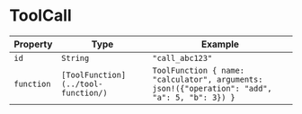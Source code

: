 # ToolCall

| Property | Type | Example |
|----------|------|---------|
| `id` | `String` | `"call_abc123"` |
| `function` | `[ToolFunction](../tool-function/)` | `ToolFunction { name: "calculator", arguments: json!({"operation": "add", "a": 5, "b": 3}) }` |